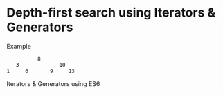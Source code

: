 # Depth-first search using Iterators & Generators
Example
````
          8
   3             10
1     6       9     13
````
Iterators & Generators using ES6

